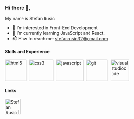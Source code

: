 ### Hi there 👋,
  My name is  Stefan Rusic
- 👀 I’m interested in Front-End Development
- 🌱 I’m currently learning JavaScript and React.
- 📫 How to reach me: stefanrusic32@gmail.com

#### Skills and Experience

<img src="https://user-images.githubusercontent.com/90396418/166126028-b6fe2297-768b-414d-90d4-3fa1ac9a0e01.png" alt="html5" height="70px;" width="70px;">&nbsp;
<img src="https://user-images.githubusercontent.com/90396418/166126034-1aefc58e-4d80-4cb1-a6bb-20dbaf9ddbce.png" alt="css3" height="70px;" width="80px;">&nbsp;
<img src="https://user-images.githubusercontent.com/90396418/166126038-c30a6046-fbde-4cc7-8dc8-0691ba1d9e49.png" alt="javascript" height=70px; width="90px;">&nbsp;
<img src="https://user-images.githubusercontent.com/90396418/166126039-06745675-ff8a-4ad6-81a6-ea2d6f185c98.png" alt="git" height="70px;" width="70px;">&nbsp;&nbsp;
<img src="https://user-images.githubusercontent.com/90396418/166126040-35d83eb6-c643-4610-a6ad-b85a8493fe5d.png" alt="visualstudiocode" height="70px;" width="60px;">

#### Links
<!-- Website
[<img src='https://user-images.githubusercontent.com/82830616/142861978-ef69b1da-8a58-4d06-a7f1-b1d8f3be6145.png' alt='website' height="50px;">](https://www.stefanrusic.com)  &nbsp; &nbsp; -->
[<img align="left" alt="Stefan Rusic | LinkedIn" height="50px;" src="https://upload.wikimedia.org/wikipedia/commons/c/ca/LinkedIn_logo_initials.png"/>](https://www.linkedin.com/in/stefanrusic/)
